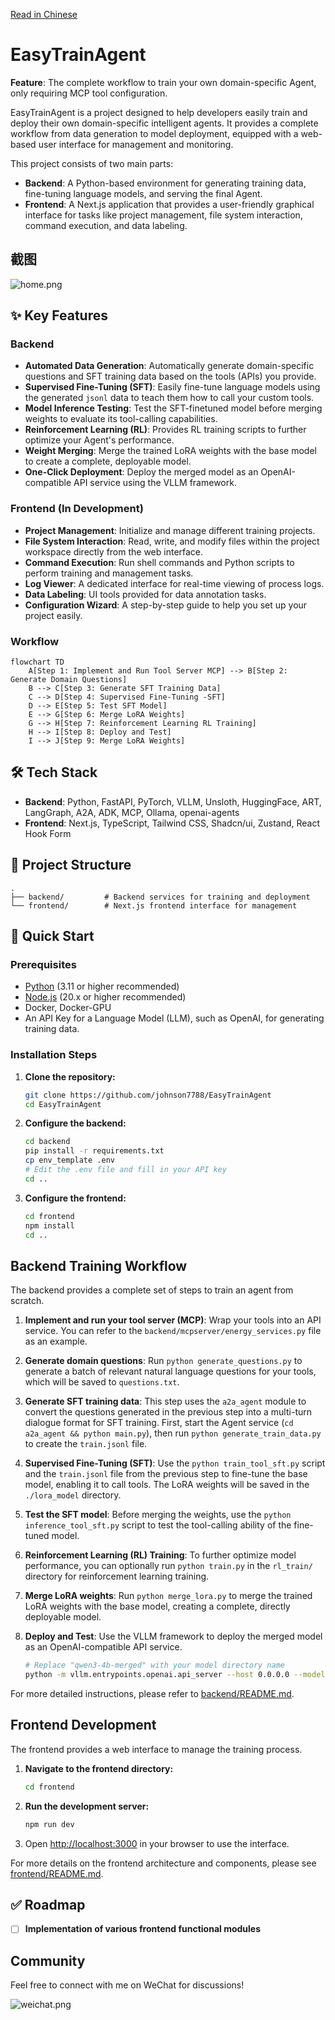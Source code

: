 [Read in Chinese](./README_ZH.md)

# EasyTrainAgent
**Feature**: The complete workflow to train your own domain-specific Agent, only requiring MCP tool configuration.

EasyTrainAgent is a project designed to help developers easily train and deploy their own domain-specific intelligent agents. It provides a complete workflow from data generation to model deployment, equipped with a web-based user interface for management and monitoring.

This project consists of two main parts:
- **Backend**: A Python-based environment for generating training data, fine-tuning language models, and serving the final Agent.
- **Frontend**: A Next.js application that provides a user-friendly graphical interface for tasks like project management, file system interaction, command execution, and data labeling.

## 截图
![home.png](docs/home.png)

## ✨ Key Features

### Backend
- **Automated Data Generation**: Automatically generate domain-specific questions and SFT training data based on the tools (APIs) you provide.
- **Supervised Fine-Tuning (SFT)**: Easily fine-tune language models using the generated `jsonl` data to teach them how to call your custom tools.
- **Model Inference Testing**: Test the SFT-finetuned model before merging weights to evaluate its tool-calling capabilities.
- **Reinforcement Learning (RL)**: Provides RL training scripts to further optimize your Agent's performance.
- **Weight Merging**: Merge the trained LoRA weights with the base model to create a complete, deployable model.
- **One-Click Deployment**: Deploy the merged model as an OpenAI-compatible API service using the VLLM framework.

### Frontend (In Development)
- **Project Management**: Initialize and manage different training projects.
- **File System Interaction**: Read, write, and modify files within the project workspace directly from the web interface.
- **Command Execution**: Run shell commands and Python scripts to perform training and management tasks.
- **Log Viewer**: A dedicated interface for real-time viewing of process logs.
- **Data Labeling**: UI tools provided for data annotation tasks.
- **Configuration Wizard**: A step-by-step guide to help you set up your project easily.

### Workflow
```mermaid
flowchart TD
    A[Step 1: Implement and Run Tool Server MCP] --> B[Step 2: Generate Domain Questions]
    B --> C[Step 3: Generate SFT Training Data]
    C --> D[Step 4: Supervised Fine-Tuning -SFT]
    D --> E[Step 5: Test SFT Model]
    E --> G[Step 6: Merge LoRA Weights]
    G --> H[Step 7: Reinforcement Learning RL Training]
    H --> I[Step 8: Deploy and Test]
    I --> J[Step 9: Merge LoRA Weights]
```

## 🛠️ Tech Stack

- **Backend**: Python, FastAPI, PyTorch, VLLM, Unsloth, HuggingFace, ART, LangGraph, A2A, ADK, MCP, Ollama, openai-agents
- **Frontend**: Next.js, TypeScript, Tailwind CSS, Shadcn/ui, Zustand, React Hook Form

## 📂 Project Structure

```
.
├── backend/         # Backend services for training and deployment
└── frontend/        # Next.js frontend interface for management
```

## 🚀 Quick Start

### Prerequisites

- [Python](https://www.python.org/) (3.11 or higher recommended)
- [Node.js](https://nodejs.org/) (20.x or higher recommended)
- Docker, Docker-GPU
- An API Key for a Language Model (LLM), such as OpenAI, for generating training data.

### Installation Steps

1.  **Clone the repository:**
    ```bash
    git clone https://github.com/johnson7788/EasyTrainAgent
    cd EasyTrainAgent
    ```

2.  **Configure the backend:**
    ```bash
    cd backend
    pip install -r requirements.txt
    cp env_template .env
    # Edit the .env file and fill in your API key
    cd ..
    ```

3.  **Configure the frontend:**
    ```bash
    cd frontend
    npm install
    cd ..
    ```

## Backend Training Workflow

The backend provides a complete set of steps to train an agent from scratch.

1.  **Implement and run your tool server (MCP)**: Wrap your tools into an API service. You can refer to the `backend/mcpserver/energy_services.py` file as an example.

2.  **Generate domain questions**: Run `python generate_questions.py` to generate a batch of relevant natural language questions for your tools, which will be saved to `questions.txt`.

3.  **Generate SFT training data**: This step uses the `a2a_agent` module to convert the questions generated in the previous step into a multi-turn dialogue format for SFT training. First, start the Agent service (`cd a2a_agent && python main.py`), then run `python generate_train_data.py` to create the `train.jsonl` file.

4.  **Supervised Fine-Tuning (SFT)**: Use the `python train_tool_sft.py` script and the `train.jsonl` file from the previous step to fine-tune the base model, enabling it to call tools. The LoRA weights will be saved in the `./lora_model` directory.

5.  **Test the SFT model**: Before merging the weights, use the `python inference_tool_sft.py` script to test the tool-calling ability of the fine-tuned model.

6.  **Reinforcement Learning (RL) Training**: To further optimize model performance, you can optionally run `python train.py` in the `rl_train/` directory for reinforcement learning training.

7.  **Merge LoRA weights**: Run `python merge_lora.py` to merge the trained LoRA weights with the base model, creating a complete, directly deployable model.

8.  **Deploy and Test**: Use the VLLM framework to deploy the merged model as an OpenAI-compatible API service.
    ```bash
    # Replace "qwen3-4b-merged" with your model directory name
    python -m vllm.entrypoints.openai.api_server --host 0.0.0.0 --model qwen3-4b-merged
    ```

For more detailed instructions, please refer to [backend/README.md](backend/README.md).

## Frontend Development

The frontend provides a web interface to manage the training process.

1.  **Navigate to the frontend directory:**
    ```bash
    cd frontend
    ```

2.  **Run the development server:**
    ```bash
    npm run dev
    ```

3.  Open [http://localhost:3000](http://localhost:3000) in your browser to use the interface.

For more details on the frontend architecture and components, please see [frontend/README.md](frontend/README.md).

## ✅ Roadmap

- [ ] **Implementation of various frontend functional modules**

## Community

Feel free to connect with me on WeChat for discussions!

![weichat.png](docs%2Fweichat.png)
